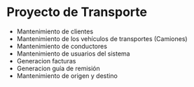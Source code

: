 # Proyecto de Transporte
-	Mantenimiento de clientes
-	Mantenimiento de los vehículos de transportes (Camiones)
-	Mantenimiento de conductores
-	Mantenimiento de usuarios del sistema
-	Generacion facturas
-	Generacion guía de remisión
-	Mantenimiento de origen y destino

